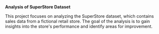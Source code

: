**Analysis of SuperStore Dataset**

This project focuses on analyzing the SuperStore dataset, which contains sales data from a fictional retail store. The goal of the analysis is to gain insights into the store's performance and identify areas for improvement.
